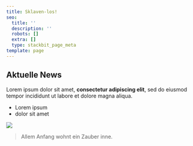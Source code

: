 ```yaml
---
title: Sklaven-los!
seo:
  title: ''
  description: ''
  robots: []
  extra: []
  type: stackbit_page_meta
template: page
---
```

## Aktuelle News

Lorem ipsum dolor sit amet, **consectetur adipiscing elit**, sed do eiusmod tempor incididunt ut labore et dolore magna aliqua.

*   Lorem ipsum
*   dolor sit amet

![](images/20210722\_191824.jpg)

> Allem Anfang wohnt ein Zauber inne.
